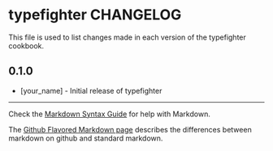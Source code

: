 typefighter CHANGELOG
=====================

This file is used to list changes made in each version of the typefighter cookbook.

0.1.0
-----
- [your_name] - Initial release of typefighter

- - -
Check the [Markdown Syntax Guide](http://daringfireball.net/projects/markdown/syntax) for help with Markdown.

The [Github Flavored Markdown page](http://github.github.com/github-flavored-markdown/) describes the differences between markdown on github and standard markdown.
